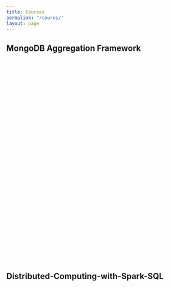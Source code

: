 ```yaml
---
title: Courses
permalink: "/coures/"
layout: page
---
```


<!---
Use Iframely for generating iframe from medium posts:  Paste medium link on below page to get snippet, then paste here
https://iframely.com/
-->

<h2 id='mongo'><b>MongoDB Aggregation Framework</b></h2>

<div class="iframely-embed"><div class="iframely-responsive" style="padding-bottom: 52.3702%; padding-top: 120px;"><a href="https://www.coursera.org/account/accomplishments/verify/VV2EZ6FMEYX8" data-iframely-url="//cdn.iframe.ly/api/iframe?url=https%3A%2F%2Fcoursera.org%2Fshare%2F6806ceca7fc37bdee1b4e6ca3e2d5008&amp;key=1adb255e094a1f611d8ba9e36d0007e9"></a></div></div><script async src="//cdn.iframe.ly/embed.js" charset="utf-8"></script>
<div class="iframely-embed"><div class="iframely-responsive" style="height: 140px; padding-bottom: 0;"><a href="https://github.com/RasikKane/DA_ML_courses/blob/master/coursera/MongoDB%2520Aggregation%2520Framework/Notes.pdf" data-iframely-url="//cdn.iframe.ly/api/iframe?url=https%3A%2F%2Fgithub.com%2FRasikKane%2FDA_ML_courses%2Fblob%2Fmaster%2Fcoursera%2FMongoDB%2520Aggregation%2520Framework%2FNotes.pdf&amp;key=1adb255e094a1f611d8ba9e36d0007e9"></a></div></div><script async src="//cdn.iframe.ly/embed.js" charset="utf-8"></script>

<h2 id='spark'><b>Distributed-Computing-with-Spark-SQL</b></h2>

<div class="iframely-embed"><div class="iframely-responsive" style="padding-bottom: 52.3702%; padding-top: 120px;"><a href="https://www.coursera.org/account/accomplishments/verify/M5TTZ622F7ES" data-iframely-url="//cdn.iframe.ly/api/iframe?url=https%3A%2F%2Fcoursera.org%2Fshare%2F5ecab25dd02d04480acbb79674c05058&amp;key=1adb255e094a1f611d8ba9e36d0007e9"></a></div></div><script async src="//cdn.iframe.ly/embed.js" charset="utf-8"></script>
<div class="iframely-embed"><div class="iframely-responsive" style="height: 140px; padding-bottom: 0;"><a href="https://github.com/RasikKane/DA_ML_courses/tree/master/coursera/Distributed%2520Computing%2520with%2520Spark%2520SQL" data-iframely-url="//cdn.iframe.ly/api/iframe?url=https%3A%2F%2Fgithub.com%2FRasikKane%2FDA_ML_courses%2Ftree%2Fmaster%2Fcoursera%2FDistributed%2520Computing%2520with%2520Spark%2520SQL&amp;key=1adb255e094a1f611d8ba9e36d0007e9"></a></div></div><script async src="//cdn.iframe.ly/embed.js" charset="utf-8"></script>